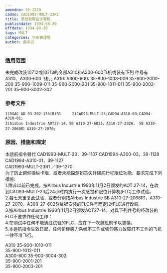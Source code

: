 ```yaml
---
amendno: 39-1270  
cadno: CAD1993-MULT-23R1  
title: 感觉和限位计算机  
publishdate: 1994-08-29  
effdate: 1994-08-30  
tags: MULT  
categories: 华东管理局  
author: 薛平贝  
---
```

  
### 适用范围  
未完成改装10712或10713的全部A310和A300-600飞机或装有下列
件号有A310、A300-600飞机 ;
A310:  A300-600:
35-900-1008-009  35-900-2000-200
35-900-1009-011  35-900-2000-201
35-900-1011-011  35-900-2002-201
35-900-3002-302  
  
<!--more-->  
### 参考文件  
    1)DGAC AD 93-202-153(B)R1     2)CAD93-MULT-23;CAD94-A310-03;CAD94-A310-01;  
    3)Aisbus Industrie AOT27-14，SB A310-27-6025，A310-27-2026， SB A310-27-2068和 A310-27-2070;  
  
### 原因、措施和规定  
本适航指令替代 CAD1993-MULT-23，39-1107 CAD1994-A300-03，39-1128 CAD1994-A310-01，39-1127  
       CAD1993-MULT-23R1   ／39-1270  
    为了防止俯仰操纵卡阻，或者未能探测到丧失升降舵行程限位功能，要求完成下列措施:  
    1.除非以前已完成，按Airbus Industrie 1993年11月2日颁发的AOT 27-14，在收到CAD93-MULT-23后24小时内执行一次感觉和限位计算机(FLC)工作试验。  
    2.每七天重复此试验，或者分别按Airbus Industrie SB A310-27-2068R1，A310-27-2070，A300-27-6025(依据安装的FLC件号而定)对FLC进行改装。  
    3.按Airbus Industrie 1993年11月2日颁发AOT27-14，对具下列件号的经改装的FLC不要求作任何工作：  
    4.在测试中任何不能通过试验的FLC，应在下一次航班前予以更换。  
    5.本适航指令生效日起，任何俯仰感力系统不工作或俯仰感力故障灯不工作的飞机一律不准飞行。  
  
A310  35-900-1010-011  
35-900-1012-011  
A300-600  35-900-3004-302  
35-900-2001-201  
35-900-2003-201  
  
